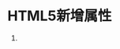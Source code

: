 ﻿
# HTML5新增属性




1.  <!--
2.                                  HTML5新增属性：
3.                                  multiple：多选
4.                                  placehoder:默认提示
5.                                  autofocus:自动获取焦点
6.                                  required:必填项
7.                          -->
8.                          <input type="text" autofocus="autofocus"/>
9.                          <input type="text" required="required" /> 






------------------------------------------------------------


